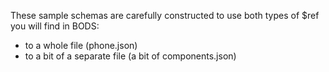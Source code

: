 These sample schemas are carefully constructed to use both types of $ref you will find in BODS:
* to a whole file (phone.json)
* to a bit of a separate file (a bit of components.json)